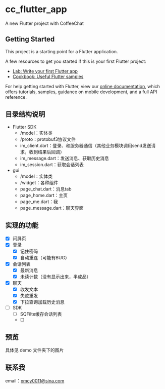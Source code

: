 # cc_flutter_app

A new Flutter project with CoffeeChat

## Getting Started

This project is a starting point for a Flutter application.

A few resources to get you started if this is your first Flutter project:

- [Lab: Write your first Flutter app](https://flutter.dev/docs/get-started/codelab)
- [Cookbook: Useful Flutter samples](https://flutter.dev/docs/cookbook)

For help getting started with Flutter, view our
[online documentation](https://flutter.dev/docs), which offers tutorials,
samples, guidance on mobile development, and a full API reference.

## 目录结构说明

- Flutter SDK
    - /model：实体类
    - /proto：protobuf3协议文件
    - im_client.dart：登录、和服务器通信（其他业务模块调用send发送请求，收到结果后回调）
    - im_message.dart：发送消息、获取历史消息
    - im_session.dart：获取会话列表
- gui
    - /model：实体类
    - /widget：各种组件
    - page_chat.dart：消息tab
    - page_home.dart：主页
    - page_me.dart：我
    - page_message.dart：聊天界面

## 实现的功能

-[x] 闪屏页
-[x] 登录
    -[x] 记住密码
    -[x] 自动重连（可能有BUG）
-[x] 会话列表
    -[x] 最新消息
    -[x] 未读计数（没有显示出来，半成品）
-[x] 聊天
    -[x] 收发文本
    -[x] 失败重发
    -[x] 下拉查询加载历史消息
-[ ] SDK
    -[ ] SQFilte缓存会话列表
    -[ ]  

## 预览
具体见 demo 文件夹下的图片

## 联系我
email：xmcy0011@sina.com